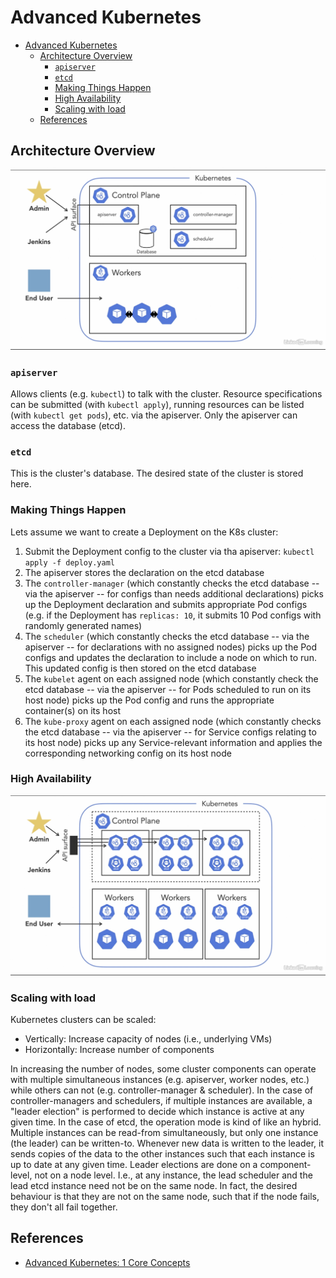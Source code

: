 # Advanced Kubernetes

- [Advanced Kubernetes](#advanced-kubernetes)
  - [Architecture Overview](#architecture-overview)
    - [`apiserver`](#apiserver)
    - [`etcd`](#etcd)
    - [Making Things Happen](#making-things-happen)
    - [High Availability](#high-availability)
    - [Scaling with load](#scaling-with-load)
  - [References](#references)

## Architecture Overview
![arch-over](./img/arch-over.jpg)

### `apiserver`
Allows clients (e.g. `kubectl`) to talk with the cluster.
Resource specifications can be submitted (with `kubectl apply`), running resources can be listed (with `kubectl get pods`), etc. via the apiserver.
Only the apiserver can access the database (etcd).

### `etcd`
This is the cluster's database.
The desired state of the cluster is stored here.

### Making Things Happen
Lets assume we want to create a Deployment on the K8s cluster:
1. Submit the Deployment config to the cluster via tha apiserver: `kubectl apply -f deploy.yaml`
2. The apiserver stores the declaration on the etcd database
3. The `controller-manager` (which constantly checks the etcd database -- via the apiserver -- for configs than needs additional declarations) picks up the Deployment declaration and submits appropriate Pod configs (e.g. if the Deployment has `replicas: 10`, it submits 10 Pod configs with randomly generated names)
4. The `scheduler` (which constantly checks the etcd database -- via the apiserver -- for declarations with no assigned nodes) picks up the Pod configs and updates the declaration to include a node on which to run. This updated config is then stored on the etcd database
5. The `kubelet` agent on each assigned node (which constantly check the etcd database -- via the apiserver -- for Pods scheduled to run on its host node) picks up the Pod config and runs the appropriate container(s) on its host
6. The `kube-proxy` agent on each assigned node (which constantly checks the etcd database -- via the apiserver -- for Service configs relating to its host node) picks up any Service-relevant information and applies the corresponding networking config on its host node

### High Availability
![high-avail](./img/high-avail.jpg)

### Scaling with load
Kubernetes clusters can be scaled:
- Vertically: Increase capacity of nodes (i.e., underlying VMs)
- Horizontally: Increase number of components

In increasing the number of nodes, some cluster components can operate with multiple simultaneous instances (e.g. apiserver, worker nodes, etc.) while others can not (e.g. controller-manager & scheduler).
In the case of controller-managers and schedulers, if multiple instances are available, a "leader election" is performed to decide which instance is active at any given time.
In the case of etcd, the operation mode is kind of like an hybrid. Multiple instances can be read-from simultaneously, but only one instance (the leader) can be written-to. Whenever new data is written to the leader, it sends copies of the data to the other instances such that each instance is up to date at any given time.
Leader elections are done on a component-level, not on a node level. I.e., at any instance, the lead scheduler and the lead etcd instance need not be on the same node. In fact, the desired behaviour is that they are not on the same node, such that if the node fails, they don't all fail together.

## References
- [Advanced Kubernetes: 1 Core Concepts](https://www.linkedin.com/learning/advanced-kubernetes-1-core-concepts)
